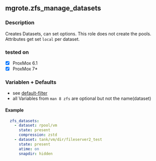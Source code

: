 ## mgrote.zfs_manage_datasets

### Description
Creates Datasets, can set options.
This role does not create the pools.
Attributes get set `local` per dataset.


### tested on
- [x] ProxMox 6.1
- [x] ProxMox 7*

### Variablen + Defaults
- see [default-filter](./tasks/main.yml)
- all Variables from `man 8 zfs` are optional but not the name(dataset)

#### Example
```yaml
  zfs_datasets:
    - dataset: rpool/vm
      state: present
      compression: zstd
    - dataset: tank/vm/dir/fileserver2_test
      state: present
      atime: on
      snapdir: hidden
```
